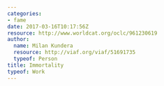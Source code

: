 ```yaml
---
categories:
- fame
date: 2017-03-16T10:17:56Z
resource: http://www.worldcat.org/oclc/961230619
author:
  name: Milan Kundera
  resource: http://viaf.org/viaf/51691735
  typeof: Person
title: Immortality
typeof: Work
---
```


